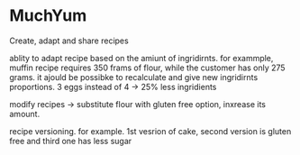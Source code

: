 # MuchYum
Create, adapt and share recipes 

ablity to adapt recipe based on the amiunt of ingridirnts. for exammple, muffin recipe requires 350 frams of flour, while the customer has only 275 grams. it ajould be possibke to recalculate and give new ingridirnts proportions. 3 eggs instead of 4 -> 25% less ingridients 

modify recipes -> substitute flour with gluten free option, inxrease its amount. 

recipe versioning. for example. 1st vesrion of cake, second version is gluten free and third one has less sugar 
